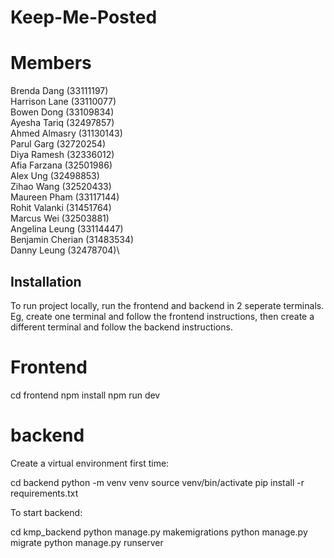 # Keep-Me-Posted

# Members
Brenda Dang (33111197)\
Harrison Lane (33110077)\
Bowen Dong (33109834)\
Ayesha Tariq (32497857)\
Ahmed Almasry (31130143)\
Parul Garg (32720254)\
Diya Ramesh (32336012)\
Afia Farzana (32501986)\
Alex Ung (32498853)\
Zihao Wang (32520433)\
Maureen Pham (33117144)\
Rohit Valanki (31451764)\
Marcus Wei (32503881)\
Angelina Leung (33114447)\
Benjamin Cherian (31483534)\
Danny Leung (32478704)\

## Installation

To run project locally, run the frontend and backend in 2 seperate terminals. Eg, create one terminal and follow the frontend instructions, then create a different terminal and follow the backend instructions.

# Frontend

cd frontend
npm install
npm run dev

# backend

Create a virtual environment first time:

cd backend
python -m venv venv
source venv/bin/activate
pip install -r requirements.txt

To start backend:

cd kmp_backend
python manage.py makemigrations
python manage.py migrate
python manage.py runserver